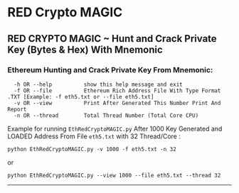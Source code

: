 # RED Crypto MAGIC
## RED CRYPTO MAGIC ~ Hunt and Crack Private Key (Bytes & Hex) With Mnemonic


### Ethereum Hunting and Crack Private Key From Mnemonic:
```
  -h OR --help          show this help message and exit
  -f OR --file          Ethereum Rich Address File With Type Format .TXT [Example: -f eth5.txt or --file eth5.txt]
  -v OR --view          Print After Generated This Number Print And Report
  -n OR --thread        Total Thread Number (Total Core CPU)
```
Example for running `EthRedCryptoMAGIC.py` After 1000 Key Generated and LOADED Address From File `eth5.txt` with 32 Thread/Core :

`python EthRedCryptoMAGIC.py -v 1000 -f eth5.txt -n 32`

or

`python EthRedCryptoMAGIC.py --view 1000 --file eth5.txt --thread 32`

---
